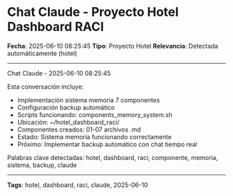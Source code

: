 # Chat Claude - Proyecto Hotel Dashboard RACI
**Fecha**: 2025-06-10 08:25:45
**Tipo**: Proyecto Hotel
**Relevancia**: Detectada automáticamente (hotel)

---

Chat Claude - 2025-06-10 08:25:45

Esta conversación incluye:
- Implementación sistema memoria 7 componentes
- Configuración backup automático
- Scripts funcionando: components_memory_system.sh
- Ubicación: ~/hotel_dashboard_raci/
- Componentes creados: 01-07 archivos .md
- Estado: Sistema memoria funcionando correctamente
- Próximo: Implementar backup automático con chat tiempo real

Palabras clave detectadas: hotel, dashboard, raci, componente, memoria, sistema, backup, claude

---

**Tags**: hotel, dashboard, raci, claude, 2025-06-10
